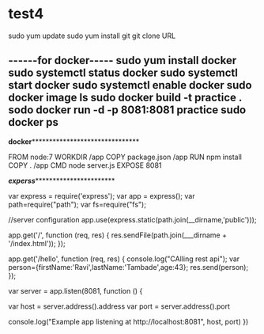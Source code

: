 # test4

sudo yum update
sudo yum install git
git clone URL

------for docker-----
sudo yum install docker
sudo systemctl status docker
sudo systemctl start docker
sudo systemctl enable docker
sudo docker image
ls
sudo docker build -t practice .
sodo docker run -d -p 8081:8081 practice
sudo docker ps
-----------------------------------------------------------------
******************docker*************************************************

FROM node:7
WORKDIR /app
COPY package.json /app
RUN npm install
COPY . /app
CMD node server.js
EXPOSE 8081

*****************experss****************************************

var express = require('express');
var app = express();
var path=require("path");
var fs=require("fs");


//server configuration
app.use(express.static(path.join(__dirname,'public')));

 app.get('/', function (req, res) {
   res.sendFile(path.join(___dirname + '/index.html'));
});
 

app.get('/hello', function (req, res) {
  console.log("CAlling rest api");
  var person={firstName:'Ravi',lastName:'Tambade',age:43};
  res.send(person);
});

 
var server = app.listen(8081, function () {

  var host = server.address().address
  var port = server.address().port

  console.log("Example app listening at http://localhost:8081", host, port)
})